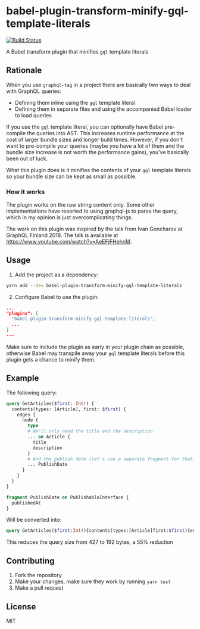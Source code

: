 # babel-plugin-transform-minify-gql-template-literals

[![Build Status](https://travis-ci.org/Jalle19/babel-plugin-transform-minify-gql-template-literals.svg?branch=master)](https://travis-ci.org/Jalle19/babel-plugin-transform-minify-gql-template-literals)

A Babel transform plugin that minifies `gql` template literals

## Rationale

When you use `graphql-tag` in a project there are basically two ways to deal with GraphQL queries:

* Defining them inline using the `gql` template literal
* Defining them in separate files and using the accompanied Babel loader to load queries

If you use the `gql` template literal, you can optionally have Babel pre-compile the queries into AST. This increases runtime performance at the cost of larger bundle sizes and longer build times. However, if you don't want to pre-compile your queries (maybe you have a lot of them and the bundle size increase is not worth the performance gains), you've basically been out of luck.

What this plugin does is it minifies the contents of your `gql` template literals so your bundle size can be kept as small as possible.

### How it works

The plugin works on the raw string content only. Some other implementations have resorted to using graphql-js to parse the query, which in my opinion is just overcomplicating things.

The work on this plugin was inspired by the talk from Ivan Goncharov at GraphQL Finland 2018. The talk is available at https://www.youtube.com/watch?v=AeEFjFHehnM.

## Usage

1. Add the project as a dependency:

```bash
yarn add --dev babel-plugin-transform-minify-gql-template-literals
```

2. Configure Babel to use the plugin:

```json
...
"plugins": [
  "babel-plugin-transform-minify-gql-template-literals",
  ...
]
---
```

Make sure to include the plugin as early in your plugin chain as possible, otherwise Babel may transpile away your `gql` template literals before this plugin gets a chance to minify them.

## Example

The following query:

```graphql
query GetArticles($first: Int!) {
  contents(types: [Article], first: $first) {
    edges {
      node {
        type
        # We'll only need the title and the description
        ... on Article {
          title
          description
        }
        # And the publish date (let's use a separate fragment for that)
        ... PublishDate
      }
    }
  }
}

fragment PublishDate on PublishableInterface {
  publishedAt
}
```

Will be converted into:

```graphql
query GetArticles($first:Int!){contents(types:[Article]first:$first){edges{node{type...on Article{title description}...PublishDate}}}}fragment PublishDate on PublishableInterface{publishedAt}
```

This reduces the query size from 427 to 192 bytes, a 55% reduction

## Contributing

1. Fork the repository
2. Make your changes, make sure they work by running `yarn test`
3. Make a pull request

## License

MIT
